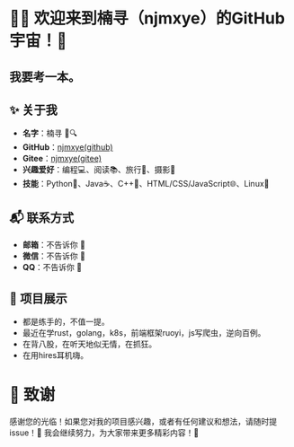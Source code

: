 # 🌟👋 欢迎来到楠寻（njmxye）的GitHub宇宙！🌌
## 我要考一本。
## ✨ 关于我
- **名字**：楠寻 🌳🔍
- **GitHub**：[njmxye(github)](https://github.com/njmxye)
- **Gitee**：[njmxye(gitee)](https://gitee.com/njmxye)
- **兴趣爱好**：编程💻、阅读📚、旅行🚀、摄影📸
- **技能**：Python🐍、Java☕、C++🤖、HTML/CSS/JavaScript🌐、Linux🐧
## 📬 联系方式
- **邮箱**：不告诉你 📧
- **微信**：不告诉你 📱
- **QQ**：不告诉你 💬
## 🚀 项目展示
- 都是练手的，不值一提。
- 最近在学rust，golang，k8s，前端框架ruoyi，js写爬虫，逆向百例。
- 在背八股，在听天地似无情，在抓狂。
- 在用hires耳机嗨。
# 🙏 致谢
感谢您的光临！如果您对我的项目感兴趣，或者有任何建议和想法，请随时提issue！💌 我会继续努力，为大家带来更多精彩内容！🌈
<!---
njmxye/njmxye is a ✨ special ✨ repository because its `README.md` (this file) appears on your GitHub profile.
You can click the Preview link to take a look at your changes.
--->
